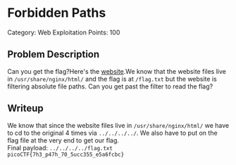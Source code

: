# Forbidden Paths
Category: Web Exploitation
Points: 100
## Problem Description
Can you get the flag?Here's the  [website](http://saturn.picoctf.net:55287/).We know that the website files live in  `/usr/share/nginx/html/`  and the flag is at  `/flag.txt`  but the website is filtering absolute file paths. Can you get past the filter to read the flag?
## Writeup
We know that since the website files live in `/usr/share/nginx/html/` we have to cd to the original 4 times via `../../../../`. We also have to put on the flag file at the very end to get our flag.
<br>
Final payload: `../../../../flag.txt`
<br>
`picoCTF{7h3_p47h_70_5ucc355_e5a6fcbc}`
